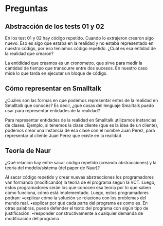 # Preguntas

## Abstracción de los tests 01 y 02 

En los test 01 y 02 hay código repetido. Cuando lo extrajeron crearon algo nuevo. Eso es algo que estaba en la realidad y no estaba representado en nuestro código, por eso teníamos código repetido. ¿Cuál es esa entidad de la realidad que crearon?

La entididad que creamos es un cronómetro, que sirve para medir la cantidad de tiempo que transcurre entre dos sucesos. En nuestro caso mide lo que tarda en ejecutar un bloque de código.

## Cómo representar en Smalltalk

¿Cuáles son las formas en que podemos representar entes de la realidad en Smalltalk que conocés? Es decir, ¿qué cosas del lenguaje Smalltalk puedo usar para representar entidades de la realidad?

Para representar entidades de la realidad en Smalltalk utilizamos instancias de clases. Ejemplo, si tenemos la clase cliente (que es la idea de un cliente), podemos crear una instancia de esa clase con el nombre Juan Perez, para representar al cliente Juan Perez que existe en la realidad.

## Teoría de Naur

¿Qué relación hay entre sacar código repetido (creando abstracciones) y la teoría del modelo/sistema (del paper de Naur)?

Al sacar código repetido y crear nuevas abstracciones los programadores van formando (modificando) la teoría de el programa segun la VCT. Luego, estos programadores serán los que conocen esa teoría por lo que saben cómo funciona, cómo está implementado.
Luego, estos programadores podran:
    •explicar cómo la solución se relaciona con los problemas del mundo real.
    •explicar por qué cada parte del programa es como es. En otras palabras, puede defender el texto del programa con algún tipo de justificación. 
    •responder constructivamente a cualquier demanda de modificación del programa
